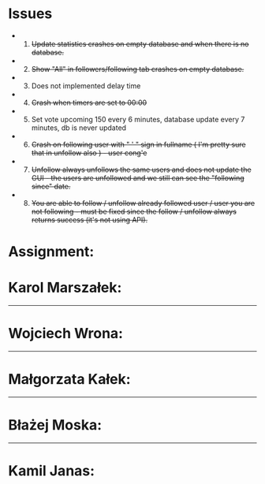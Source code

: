 # Issues
- 1. ~~Update statistics crashes on empty database and when there is no database.~~
- 2. ~~Show "All" in followers/following tab crashes on empty database.~~
- 3. Does not implemented delay time 
- 4. ~~Crash when timers are set to 00:00~~
- 5. Set vote upcoming 150 every 6 minutes, database update every 7 minutes, db is never updated
- 6. ~~Crash on following user with " ' " sign in fullname ( I'm pretty sure that in unfollow also ) - user cong'e~~
- 7. ~~Unfollow always unfollows the same users and does not update the GUI - the users are unfollowed and we still can see the  "following since" date.~~
- 8. ~~You are able to follow / unfollow already followed user / user you are not following - must be fixed since the follow / unfollow always returns success (it's not using API).~~

# Assignment:
# Karol Marszałek: 
-------------------
# Wojciech Wrona:
-------------------
# Małgorzata Kałek:
-------------------
# Błażej Moska:
-------------------
# Kamil Janas:
